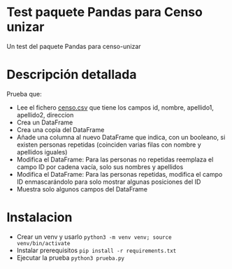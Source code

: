 
# Test paquete Pandas para Censo unizar

Un test del paquete Pandas para censo-unizar


# Descripción detallada
Prueba que:
- Lee el fichero [censo.csv](censo.csv) que tiene los campos id, nombre, apellido1, apellido2, direccion
- Crea un DataFrame
- Crea una copia del DataFrame
- Añade una columna al nuevo DataFrame que indica, con un booleano, si existen personas repetidas (coinciden varias filas con nombre y apellidos iguales)
- Modifica el DataFrame: Para las personas no repetidas reemplaza el campo ID por cadena vacía, solo sus nombres y apellidos
- Modifica el DataFrame: Para las personas repetidas, modifica el campo ID enmascarándolo para solo mostrar algunas posiciones del ID
- Muestra solo algunos campos del DataFrame


# Instalacion

- Crear un venv y usarlo `python3 -m venv venv; source venv/bin/activate`
- Instalar prerequisitos `pip install -r requirements.txt`
- Ejecutar la prueba `python3 prueba.py`
